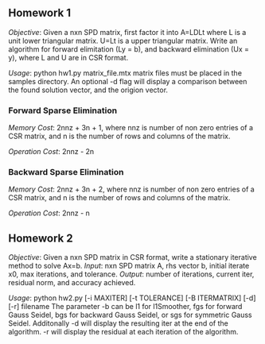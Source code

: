 ## Homework 1
*Objective*: Given a nxn SPD matrix, first factor it
into A=LDLt where L is a unit lower triangular matrix. U=Lt is a upper triangular matrix. Write an algorithm for forward elimitation (Ly = b), and backward elimination (Ux = y), where L and U are in CSR format.

*Usage*: python hw1.py matrix_file.mtx
matrix files must be placed in the samples directory. An optional -d flag will display a comparison between the found solution vector, and the origion vector.

### Forward Sparse Elimination
*Memory Cost*: 2nnz + 3n + 1, where nnz is number of non zero entries of a CSR matrix, and n is the number of rows and columns of the matrix.

*Operation Cost*: 2nnz - 2n

### Backward Sparse Elimination
*Memory Cost*: 2nnz + 3n + 2, where nnz is number of non zero entries of a CSR matrix, and n is the number of rows and columns of the matrix.

*Operation Cost*: 2nnz - n

## Homework 2
*Objective*: Given a nxn SPD matrix in CSR format, write a stationary iterative method to solve Ax=b.
*Input*: nxn SPD matrix A, rhs vector b, initial iterate x0, max iterations, and tolerance.
*Output*: number of iterations, current iter, residual norm, and accuracy achieved.

*Usage*: python hw2.py [-i MAXITER] [-t TOLERANCE] [-B ITERMATRIX] [-d] [-r] filename
The parameter -b can be l1 for l1Smoother, fgs for forward Gauss Seidel, bgs for backward Gauss Seidel, or sgs for symmetric Gauss Seidel. Additonally -d will display the resulting iter at the end of the algorithm. -r will display the residual at each iteration of the algorithm.

